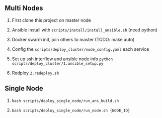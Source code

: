 ## Multi Nodes

1. First clone this project on master node

2. Ansible install with `scripts/install/install_ansible.sh` (need python)

3. Docker swarm init, join others to master (TODO: make auto)

4. Config the `scripts/deploy_cluster/node_config.yaml` each service

5. Set up ssh interflow and ansible node info `python scripts/deploy_cluster/1.ansible_setup.py`

6. Redploy `2.redeploy.sh`

## Single Node

1. `bash scripts/deploy_single_node/run_ans_build.sh`

2. `bash scripts/deploy_single_node/run_node.sh {NODE_ID}`